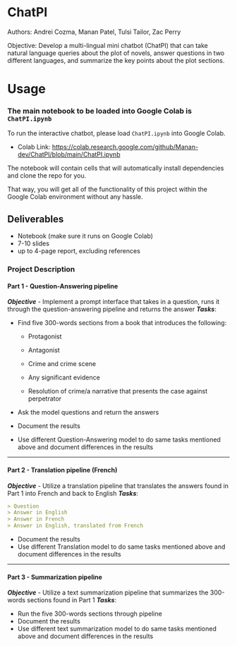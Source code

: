 # ChatPI

Authors: Andrei Cozma, Manan Patel, Tulsi Tailor, Zac Perry

Objective: Develop a multi-lingual mini chatbot (ChatPI) that can take natural language queries about the plot of novels, answer questions in two different languages, and summarize the key points about the plot sections.

# Usage

### The main notebook to be loaded into Google Colab is `ChatPI.ipynb`

To run the interactive chatbot, please load `ChatPI.ipynb` into Google Colab.

- Colab Link: <https://colab.research.google.com/github/Manan-dev/ChatPI/blob/main/ChatPI.ipynb>

The notebook will contain cells that will automatically install dependencies and clone the repo for you.

That way, you will get all of the functionality of this project within the Google Colab environment without any hassle.

## Deliverables

- Notebook (make sure it runs on Google Colab)
- 7-10 slides
- up to 4-page report, excluding references

### Project Description

#### Part 1 - Question-Answering pipeline

**_Objective_** - Implement a prompt interface that takes in a question, runs it through the question-answering pipeline and returns the answer
**_Tasks_**:

- Find five 300-words sections from a book that introduces the following:

  - Protagonist

  - Antagonist

  - Crime and crime scene

  - Any significant evidence

  - Resolution of crime/a narrative that presents the case against perpetrator

- Ask the model questions and return the answers
- Document the results
- Use different Question-Answering model to do same tasks mentioned above and document differences in the results

---

#### Part 2 - Translation pipeline (French)

**_Objective_** - Utilize a translation pipeline that translates the answers found in Part 1 into French and back to English
**_Tasks_**:

```md
> Question
> Answer in English
> Answer in French
> Answer in English, translated from French
```

- Document the results
- Use different Translation model to do same tasks mentioned above and document differences in the results

---

#### Part 3 - Summarization pipeline

**_Objective_** - Utilize a text summarization pipeline that summarizes the 300-words sections found in Part 1
**_Tasks_**:

- Run the five 300-words sections through pipeline
- Document the results
- Use different text summarization model to do same tasks mentioned above and document differences in the results
